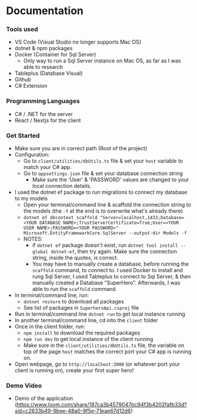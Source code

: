 # Documentation

### Tools used

-  VS Code (Visual Studio no longer supports Mac OS)
-  dotnet & npm packages
-  Docker (Container for Sql Server)
   -  Only way to run a Sql Server instance on Mac OS, as far as I was able to research
-  Tableplus (Database Visual)
-  Github
-  C# Extension

### Programming Languages

-  C# / .NET for the server
-  React / Nextjs for the client

### Get Started

-  Make sure you are in correct path (Root of the project)
-  Configuration:
   -  Go to `client/utilities/dbUtils.ts` file & set your `host` variable to match your C# app.
   -  Go to `appsettings.json` file & set your database connection string
      -  Make sure the 'User' & 'PASSWORD' values are changed to your local connection details.
-  I used the dotnet ef package to run migrations to connect my database to my models
   -  Open your terminal/command line & scaffold the connection string to the models (the `-f` at the end is to overwrite what's already there)
   -  `dotnet ef dbcontext scaffold "Server=localhost,1433;Database=<YOUR DATABASE NAME>;TrustServerCertificate=True;User=<YOUR USER NAME>;PASSWORD=<YOUR PASSWORD>" Microsoft.EntityFrameworkCore.SqlServer --output-dir Models -f`
   -  NOTES:
      -  if `dotnet ef` package doesn't exist, run `dotnet tool install --global dotnet-ef`, then try again. Make sure the connection string, inside the quotes, is correct.
      -  You may have to manually create a database, before running the `scaffold` command, to connect to. I used Docker to install and rung Sql Server, I used Tableplus to connect to Sql Server, & then manually created a Database "SuperHero". Afterwards, I was able to run the `scaffold` command.
-  In terminal/command line, run:
   -  `dotnet restore` to download all packages
   -  See list of packages in `SuperheroApi.csproj` file
-  Run in terminal/command line `dotnet run` to get local instance running
-  In another terminal/command line, cd into the `client` folder
-  Once in the client folder, run:
   -  `npm install` to download the required packages
   -  `npm run dev` to get local instance of the client running
   -  Make sure in the `client/utilities/dbUtils.ts` file, the variable on top of the page `host` matches the correct port your C# app is running on.
-  Open webpage, go to `http://localhost:3000` (or whatever port your client is running on), create your first super hero!

### Demo Video

-  Demo of the application (https://www.loom.com/share/187ca3b4579047bc94f3b4202fafb33d?sid=c2633b49-9bee-48a0-9f5e-71eae67d12d6)
